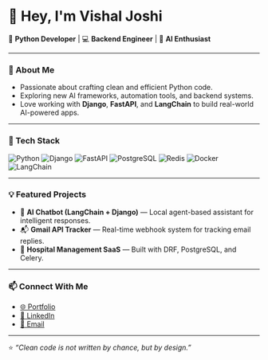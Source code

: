 # 👋 Hey, I'm Vishal Joshi

🐍 **Python Developer** | 💻 **Backend Engineer** | 🤖 **AI Enthusiast**

---

### 🚀 About Me
- Passionate about crafting clean and efficient Python code.  
- Exploring new AI frameworks, automation tools, and backend systems.  
- Love working with **Django**, **FastAPI**, and **LangChain** to build real-world AI-powered apps.

---

### 🧠 Tech Stack
![Python](https://img.shields.io/badge/Python-3776AB?logo=python&logoColor=white)
![Django](https://img.shields.io/badge/Django-092E20?logo=django&logoColor=white)
![FastAPI](https://img.shields.io/badge/FastAPI-009688?logo=fastapi&logoColor=white)
![PostgreSQL](https://img.shields.io/badge/PostgreSQL-336791?logo=postgresql&logoColor=white)
![Redis](https://img.shields.io/badge/Redis-DC382D?logo=redis&logoColor=white)
![Docker](https://img.shields.io/badge/Docker-2496ED?logo=docker&logoColor=white)
![LangChain](https://img.shields.io/badge/LangChain-000000?logo=chainlink&logoColor=white)

---

### 💡 Featured Projects
- 🧠 **AI Chatbot (LangChain + Django)** — Local agent-based assistant for intelligent responses.  
- 📬 **Gmail API Tracker** — Real-time webhook system for tracking email replies.  
- 🏥 **Hospital Management SaaS** — Built with DRF, PostgreSQL, and Celery.

---

### 📫 Connect With Me
- [🌐 Portfolio]([https://yourwebsite.com](https://vjmsp.pythonanywhere.com/))
- [💼 LinkedIn]([https://linkedin.com/in/joshivishalbvn](https://www.linkedin.com/in/vishal-joshi-python?utm_source=share&utm_campaign=share_via&utm_content=profile&utm_medium=android_app))
- [📧 Email](mailto:vishaljoshi.info@gmail.com)

---

⭐ *“Clean code is not written by chance, but by design.”*
